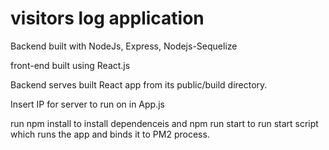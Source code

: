 # visitors log application
Backend built with NodeJs, Express, Nodejs-Sequelize

front-end built using React.js

Backend serves built React app from its public/build directory. 

Insert IP for server to run on in App.js

run npm install to install dependenceis and npm run start to run start script which runs the app and binds it to PM2 process. 
